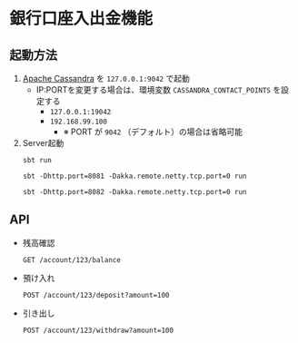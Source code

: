 # 銀行口座入出金機能

## 起動方法
1. [Apache Cassandra](https://cassandra.apache.org/) を `127.0.0.1:9042` で起動
    - IP:PORTを変更する場合は、環境変数 `CASSANDRA_CONTACT_POINTS` を設定する
        - `127.0.0.1:19042`
        - `192.168.99.100`
            - ※ PORT が `9042` （デフォルト）の場合は省略可能
1. Server起動
    ```
    sbt run
    ```
    ```
    sbt -Dhttp.port=8081 -Dakka.remote.netty.tcp.port=0 run
    ```
    ```
    sbt -Dhttp.port=8082 -Dakka.remote.netty.tcp.port=0 run
    ```

## API

- 残高確認
    ```
    GET /account/123/balance
    ```
- 預け入れ
    ```
    POST /account/123/deposit?amount=100
    ```
- 引き出し
    ```
    POST /account/123/withdraw?amount=100
    ```
